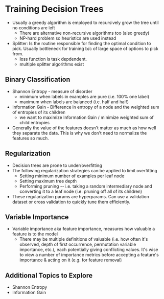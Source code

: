 # Training Decision Trees

* Usually a greedy algorithm is employed to recursively grow the tree until no conditions are left
	* There are alternative non-recursive algorithms too (also greedy)
	* NP-hard problem so heuristics are used instead
* Splitter: Is the routine responsible for finding the optimal condition to pick. Usually bottleneck for training b/c of large space of options to pick from. 
	* loss function is task depdendent. 
	* multiple splitter algorithms exist 

## Binary Classification 
* Shannon Entropy - measure of disorder
	* minimum when labels in examples are pure (i.e. 100% one label) 
	* maximum when labels are balanced (i.e. half and half)
* Information Gain - Difference in entropy of a node and the weighted sum of entropies of its children
	* we want to maximize Information Gain / minimize weighted sum of child entropies
* Generally the value of the features doesn't matter as much as how well they separate the data. This is why we don't need to normalize the features so much. 

## Regularization 
* Decision trees are prone to under/overfitting
* The following regularization strategies can be applied to limit overfitting
	* Setting minimum number of examples per leaf node
	* Setting maximum tree depth
	* Performing pruning -- i.e. taking a random intermediary node and converting it to a leaf node (i.e. pruning off all of its children)
* These regularization params are hyperparams. Can use a validation dataset or cross validation to quickly tune them efficiently. 

## Variable Importance
* Variable importance aka feature importance, measures how valuable a feature is to the model
	* There may be multiple definitions of valuable (i.e. how often it's observed, depth of first occurrence, permutation variable importance, etc.), each potentially giving conflicting values. It's wise to view a number of importance metrics before accepting a feature's importance & acting on it (e.g. for feature removal)
	

## Additional Topics to Explore
* Shannon Entropy
* Information Gain